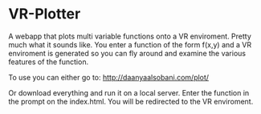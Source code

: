# VR-Plotter
A webapp that plots multi variable functions onto a VR enviroment. 
Pretty much what it sounds like. You enter a function of the form f(x,y) and a VR enviroment is generated so you can fly around and examine
the various features of the function.

To use you can either go to:
http://daanyaalsobani.com/plot/

Or download everything and run it on a local server. Enter the function in the prompt on the index.html. You will be redirected to the 
VR enviroment.
